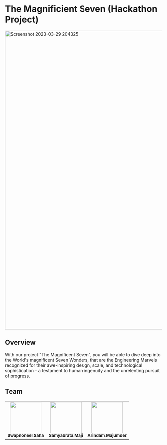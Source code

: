 # The Magnificient Seven (Hackathon Project)

<img width="959" alt="Screenshot 2023-03-29 204325" src="https://user-images.githubusercontent.com/116789799/228585448-6524fc06-ccfd-481e-891d-ddad0c6ef3a1.png">


## Overview

With our project "The Magnificent Seven", you will be able to dive deep into the World's magnificent Seven Wonders, that are the Engineering Marvels recognized for their awe-inspiring design, scale, and technological sophistication - a testament to human ingenuity and the unrelenting pursuit of progress.

## Team

<table>
  <tr>

<td align="center"><a href="https://github.com/Swpn0neel"><img src="https://avatars.githubusercontent.com/u/121167506?v=4" width="100px;" alt=""/><br /><sub><b>Swapnoneel Saha</b></sub></a></td>
<td align="center"><a href="https://github.com/samyabrata-maji"><img src="https://avatars.githubusercontent.com/u/116789799?v=4" width="100px;" alt=""/><br /><sub><b>Samyabrata Maji</b></sub></a></td>
<td align="center"><a href="https://github.com/Arindam200"><img src="https://avatars.githubusercontent.com/u/109217591?v=4" width="100px;" alt=""/><br /><sub><b>Arindam Majumder</b></sub></a></td>
   
 </tr>
</table>

